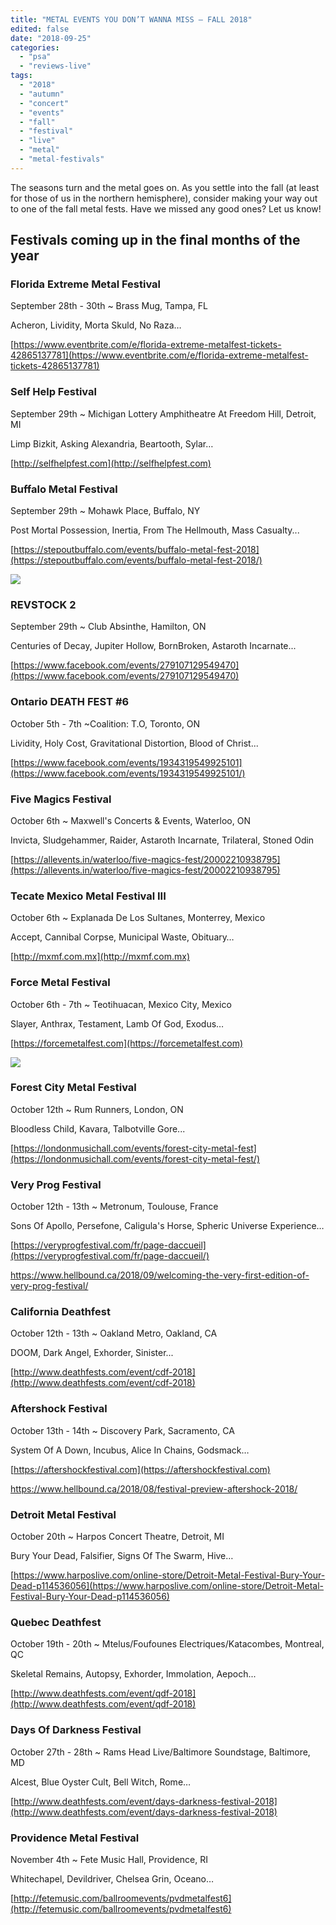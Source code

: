 ```yaml
---
title: "METAL EVENTS YOU DON’T WANNA MISS – FALL 2018"
edited: false
date: "2018-09-25"
categories:
  - "psa"
  - "reviews-live"
tags:
  - "2018"
  - "autumn"
  - "concert"
  - "events"
  - "fall"
  - "festival"
  - "live"
  - "metal"
  - "metal-festivals"
---
```


The seasons turn and the metal goes on. As you settle into the fall (at least for those of us in the northern hemisphere), consider making your way out to one of the fall metal fests. Have we missed any good ones? Let us know!

## Festivals coming up in the final months of the year

### Florida Extreme Metal Festival

September 28th - 30th ~ Brass Mug, Tampa, FL

Acheron, Lividity, Morta Skuld, No Raza…

[https://www.eventbrite.com/e/florida-extreme-metalfest-tickets-42865137781](https://www.eventbrite.com/e/florida-extreme-metalfest-tickets-42865137781)

### Self Help Festival

September 29th ~ Michigan Lottery Amphitheatre At Freedom Hill, Detroit, MI

Limp Bizkit, Asking Alexandria, Beartooth, Sylar…

[http://selfhelpfest.com](http://selfhelpfest.com)

### Buffalo Metal Festival

September 29th ~ Mohawk Place, Buffalo, NY

Post Mortal Possession, Inertia, From The Hellmouth, Mass Casualty...

[https://stepoutbuffalo.com/events/buffalo-metal-fest-2018](https://stepoutbuffalo.com/events/buffalo-metal-fest-2018/)

![](https://res.cloudinary.com/dy8mxogvn/image/upload/v1537727381/Buffalo-Metal-Fest_a9lcui.jpg)

### REVSTOCK 2

September 29th ~ Club Absinthe, Hamilton, ON

Centuries of Decay, Jupiter Hollow, BornBroken, Astaroth Incarnate...

[https://www.facebook.com/events/279107129549470](https://www.facebook.com/events/279107129549470)

### Ontario DEATH FEST #6

October 5th - 7th ~Coalition: T.O, Toronto, ON

Lividity, Holy Cost, Gravitational Distortion, Blood of Christ...

[https://www.facebook.com/events/1934319549925101](https://www.facebook.com/events/1934319549925101/)

### Five Magics Festival

October 6th ~ Maxwell's Concerts & Events, Waterloo, ON

Invicta, Sludgehammer, Raider, Astaroth Incarnate, Trilateral, Stoned Odin

[https://allevents.in/waterloo/five-magics-fest/20002210938795](https://allevents.in/waterloo/five-magics-fest/20002210938795)

### Tecate Mexico Metal Festival III

October 6th ~ Explanada De Los Sultanes, Monterrey, Mexico

Accept, Cannibal Corpse, Municipal Waste, Obituary…

[http://mxmf.com.mx](http://mxmf.com.mx)

### Force Metal Festival

October 6th - 7th ~ Teotihuacan, Mexico City, Mexico

Slayer, Anthrax, Testament, Lamb Of God, Exodus…

[https://forcemetalfest.com](https://forcemetalfest.com)

![](https://res.cloudinary.com/dy8mxogvn/image/upload/v1537727380/force_metal_ogfbhy.jpg)

### Forest City Metal Festival

October 12th ~ Rum Runners, London, ON

Bloodless Child, Kavara, Talbotville Gore...

[https://londonmusichall.com/events/forest-city-metal-fest](https://londonmusichall.com/events/forest-city-metal-fest/)

### Very Prog Festival

October 12th - 13th ~ Metronum, Toulouse, France

Sons Of Apollo, Persefone, Caligula's Horse, Spheric Universe Experience…

[https://veryprogfestival.com/fr/page-daccueil](https://veryprogfestival.com/fr/page-daccueil/)

https://www.hellbound.ca/2018/09/welcoming-the-very-first-edition-of-very-prog-festival/

### California Deathfest

October 12th - 13th ~ Oakland Metro, Oakland, CA

DOOM, Dark Angel, Exhorder, Sinister...

[http://www.deathfests.com/event/cdf-2018](http://www.deathfests.com/event/cdf-2018)

### Aftershock Festival

October 13th - 14th ~ Discovery Park, Sacramento, CA

System Of A Down, Incubus, Alice In Chains, Godsmack…

[https://aftershockfestival.com](https://aftershockfestival.com)

https://www.hellbound.ca/2018/08/festival-preview-aftershock-2018/

### Detroit Metal Festival

October 20th ~ Harpos Concert Theatre, Detroit, MI

Bury Your Dead, Falsifier, Signs Of The Swarm, Hive…

[https://www.harposlive.com/online-store/Detroit-Metal-Festival-Bury-Your-Dead-p114536056](https://www.harposlive.com/online-store/Detroit-Metal-Festival-Bury-Your-Dead-p114536056)

### Quebec Deathfest

October 19th - 20th ~ Mtelus/Foufounes Electriques/Katacombes, Montreal, QC

Skeletal Remains, Autopsy, Exhorder, Immolation, Aepoch...

[http://www.deathfests.com/event/qdf-2018](http://www.deathfests.com/event/qdf-2018)

### Days Of Darkness Festival

October 27th - 28th ~ Rams Head Live/Baltimore Soundstage, Baltimore, MD

Alcest, Blue Oyster Cult, Bell Witch, Rome…

[http://www.deathfests.com/event/days-darkness-festival-2018](http://www.deathfests.com/event/days-darkness-festival-2018)

### Providence Metal Festival

November 4th ~ Fete Music Hall, Providence, RI

Whitechapel, Devildriver, Chelsea Grin, Oceano…

[http://fetemusic.com/ballroomevents/pvdmetalfest6](http://fetemusic.com/ballroomevents/pvdmetalfest6)
